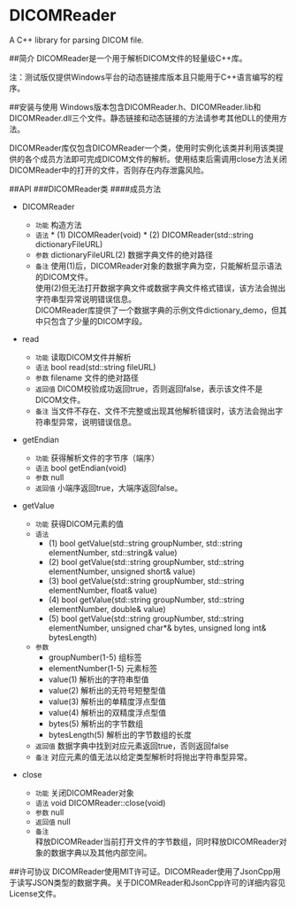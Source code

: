 # DICOMReader
A C++ library for parsing DICOM file.

##简介
DICOMReader是一个用于解析DICOM文件的轻量级C++库。

注：测试版仅提供Windows平台的动态链接库版本且只能用于C++语言编写的程序。

##安装与使用
Windows版本包含DICOMReader.h、DICOMReader.lib和DICOMReader.dll三个文件。静态链接和动态链接的方法请参考其他DLL的使用方法。

DICOMReader库仅包含DICOMReader一个类，使用时实例化该类并利用该类提供的各个成员方法即可完成DICOM文件的解析。使用结束后需调用close方法关闭DICOMReader中的打开的文件，否则存在内存泄露风险。

##API
###DICOMReader类
####成员方法
* DICOMReader
  * `功能`	构造方法 
  * `语法`
    	* (1)	DICOMReader(void)
    	* (2)	DICOMReader(std::string dictionaryFileURL)
  * `参数`	dictionaryFileURL(2)	数据字典文件的绝对路径
  * `备注`	使用(1)后，DICOMReader对象的数据字典为空，只能解析显示语法的DICOM文件。<br>使用(2)但无法打开数据字典文件或数据字典文件格式错误，该方法会抛出字符串型异常说明错误信息。<br>
  		DICOMReader库提供了一个数据字典的示例文件dictionary_demo，但其中只包含了少量的DICOM字段。

* read
  * `功能`	读取DICOM文件并解析
  * `语法`	bool read(std::string fileURL)
  * `参数`	filename	文件的绝对路径
  * `返回值`	DICOM校验成功返回true，否则返回false，表示该文件不是DICOM文件。
  * `备注`	当文件不存在、文件不完整或出现其他解析错误时，该方法会抛出字符串型异常，说明错误信息。
    
* getEndian
  * `功能`	获得解析文件的字节序（端序）
  * `语法`	bool getEndian(void)
  * `参数`	null
  * `返回值`	小端序返回true，大端序返回false。

* getValue
  * `功能`	获得DICOM元素的值
  * `语法`
   	* (1) 	bool getValue(std::string groupNumber, std::string elementNumber, std::string& value)
	* (2)	bool getValue(std::string groupNumber, std::string elementNumber, unsigned short& value)
	* (3)	bool getValue(std::string groupNumber, std::string elementNumber, float& value)
	* (4)	bool getValue(std::string groupNumber, std::string elementNumber, double& value)
	* (5)	bool getValue(std::string groupNumber, std::string elementNumber, unsigned char*& bytes, unsigned long int& bytesLength)
  * `参数`
	* groupNumber(1-5)	组标签
	* elementNumber(1-5)	元素标签
	* value(1)		解析出的字符串型值
	* value(2)		解析出的无符号短整型值
	* value(3)		解析出的单精度浮点型值
	* value(4)		解析出的双精度浮点型值
	* bytes(5)		解析出的字节数组
	* bytesLength(5)	解析出的字节数组的长度
  * `返回值`	数据字典中找到对应元素返回true，否则返回false
  * `备注`	对应元素的值无法以给定类型解析时将抛出字符串型异常。

* close
  * `功能`	关闭DICOMReader对象
  * `语法`	void DICOMReader::close(void)
  * `参数`	null
  * `返回值`	null
  * `备注`	
    释放DICOMReader当前打开文件的字节数组，同时释放DICOMReader对象的数据字典以及其他内部空间。

##许可协议
DICOMReader使用MIT许可证。DICOMReader使用了JsonCpp用于读写JSON类型的数据字典。关于DICOMReader和JsonCpp许可的详细内容见License文件。

